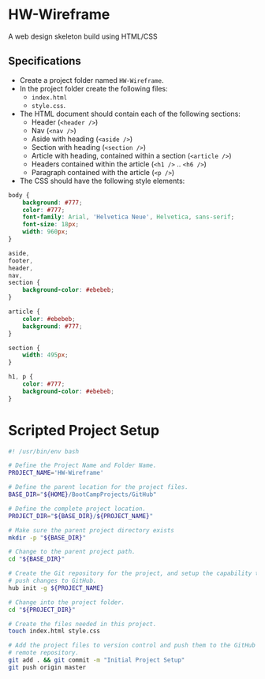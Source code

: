 # HW-Wireframe

A web design skeleton build using HTML/CSS

## Specifications

* Create a project folder named `HW-Wireframe`.
* In the project folder create the following files:
    - `index.html`
    - `style.css`.
* The HTML document should contain each of the following sections:
    * Header (`<header />`)
    * Nav (`<nav />`)
    * Aside with heading (`<aside />`)
    * Section with heading (`<section />`)
    * Article with heading, contained within a section (`<article />`)
    * Headers contained within the article (`<h1 />` .. `<h6 />`)
    * Paragraph contained with the article (`<p />`)
* The CSS should have the following style elements:

~~~css
body {
    background: #777;
    color: #777;
    font-family: Arial, 'Helvetica Neue', Helvetica, sans-serif;
    font-size: 18px;
    width: 960px;
}

aside,
footer,
header,
nav,
section {
    background-color: #ebebeb;
}

article {
    color: #ebebeb;
    background: #777;
}

section {
    width: 495px;
}

h1, p {
    color: #777;
    background-color: #ebebeb;
}
~~~

# Scripted Project Setup

~~~bash
#! /usr/bin/env bash

# Define the Project Name and Folder Name.
PROJECT_NAME='HW-Wireframe'

# Define the parent location for the project files.
BASE_DIR="${HOME}/BootCampProjects/GitHub"

# Define the complete project location.
PROJECT_DIR="${BASE_DIR}/${PROJECT_NAME}"

# Make sure the parent project directory exists
mkdir -p "${BASE_DIR}"

# Change to the parent project path.
cd "${BASE_DIR}"

# Create the Git repository for the project, and setup the capability to
# push changes to GitHub.
hub init -g ${PROJECT_NAME}

# Change into the project folder.
cd "${PROJECT_DIR}"

# Create the files needed in this project.
touch index.html style.css

# Add the project files to version control and push them to the GitHub
# remote repository.
git add . && git commit -m "Initial Project Setup"
git push origin master
~~~
